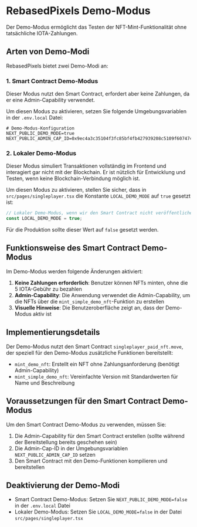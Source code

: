 # RebasedPixels Demo-Modus

Der Demo-Modus ermöglicht das Testen der NFT-Mint-Funktionalität ohne tatsächliche IOTA-Zahlungen.

## Arten von Demo-Modi

RebasedPixels bietet zwei Demo-Modi an:

### 1. Smart Contract Demo-Modus

Dieser Modus nutzt den Smart Contract, erfordert aber keine Zahlungen, da er eine Admin-Capability verwendet.

Um diesen Modus zu aktivieren, setzen Sie folgende Umgebungsvariablen in der `.env.local` Datei:

```env
# Demo-Modus-Konfiguration
NEXT_PUBLIC_DEMO_MODE=true
NEXT_PUBLIC_ADMIN_CAP_ID=0x9ec4a3c35104f3fc85bf4fb427939208c5109f60747475dda838079b3d5f9dec
```

### 2. Lokaler Demo-Modus

Dieser Modus simuliert Transaktionen vollständig im Frontend und interagiert gar nicht mit der Blockchain. Er ist nützlich für Entwicklung und Testen, wenn keine Blockchain-Verbindung möglich ist.

Um diesen Modus zu aktivieren, stellen Sie sicher, dass in `src/pages/singleplayer.tsx` die Konstante `LOCAL_DEMO_MODE` auf `true` gesetzt ist:

```javascript
// Lokaler Demo-Modus, wenn wir den Smart Contract nicht veröffentlichen können
const LOCAL_DEMO_MODE = true;
```

Für die Produktion sollte dieser Wert auf `false` gesetzt werden.

## Funktionsweise des Smart Contract Demo-Modus

Im Demo-Modus werden folgende Änderungen aktiviert:

1. **Keine Zahlungen erforderlich**: Benutzer können NFTs minten, ohne die 5 IOTA-Gebühr zu bezahlen
2. **Admin-Capability**: Die Anwendung verwendet die Admin-Capability, um die NFTs über die `mint_simple_demo_nft`-Funktion zu erstellen
3. **Visuelle Hinweise**: Die Benutzeroberfläche zeigt an, dass der Demo-Modus aktiv ist

## Implementierungsdetails

Der Demo-Modus nutzt den Smart Contract `singleplayer_paid_nft.move`, der speziell für den Demo-Modus zusätzliche Funktionen bereitstellt:

- `mint_demo_nft`: Erstellt ein NFT ohne Zahlungsanforderung (benötigt Admin-Capability)
- `mint_simple_demo_nft`: Vereinfachte Version mit Standardwerten für Name und Beschreibung

## Voraussetzungen für den Smart Contract Demo-Modus

Um den Smart Contract Demo-Modus zu verwenden, müssen Sie:

1. Die Admin-Capability für den Smart Contract erstellen (sollte während der Bereitstellung bereits geschehen sein)
2. Die Admin-Cap-ID in der Umgebungsvariablen `NEXT_PUBLIC_ADMIN_CAP_ID` setzen
3. Den Smart Contract mit den Demo-Funktionen kompilieren und bereitstellen

## Deaktivierung der Demo-Modi

- Smart Contract Demo-Modus: Setzen Sie `NEXT_PUBLIC_DEMO_MODE=false` in der `.env.local` Datei
- Lokaler Demo-Modus: Setzen Sie `LOCAL_DEMO_MODE=false` in der Datei `src/pages/singleplayer.tsx` 